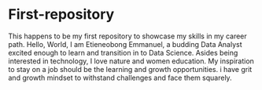# First-repository
This happens to be my first repository to showcase my skills in my career path.
Hello, World, I am Etieneobong Emmanuel, a budding Data Analyst excited enough to learn and transition in to Data Science. Asides being interested in technology, I love nature and women education. My inspiration to stay on a job should be the learning and growth opportunities. i have grit and growth mindset to withstand challenges and face them squarely.
